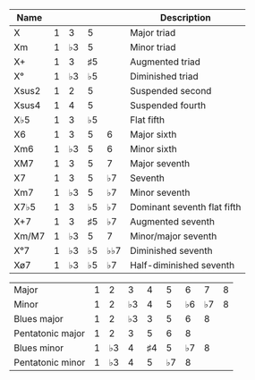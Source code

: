 

| Name |  |  |  |  | Description |
| - | - | - | - | - | - |
| X | 1 | 3 | 5 |  | Major triad |
| Xm | 1 | ♭3 | 5 |  | Minor triad |
| X+ | 1 | 3 | ♯5 |  | Augmented triad |
| Xᵒ | 1 | ♭3 | ♭5 |  | Diminished triad |
| Xsus2 | 1 | 2 | 5 |  | Suspended second |
| Xsus4 | 1 | 4 | 5 |  | Suspended fourth |
| X♭5 | 1 | 3 | ♭5 |  | Flat fifth |
| X6 | 1 | 3 | 5 | 6 | Major sixth |
| Xm6 | 1 | ♭3 | 5 | 6 | Minor sixth |
| XM7 | 1 | 3 | 5 | 7 | Major seventh |
| X7 | 1 | 3 | 5 | ♭7 | Seventh |
| Xm7 | 1 | ♭3 | 5 | ♭7 | Minor seventh |
| X7♭5 | 1 | 3 | ♭5 | ♭7 | Dominant seventh flat fifth |
| X+7 | 1 | 3 | ♯5 | ♭7 | Augmented seventh |
| Xm/M7 | 1 | ♭3 | 5 | 7 | Minor/major seventh |
| Xᵒ7 | 1 | ♭3 | ♭5 | ♭♭7 | Diminished seventh |
| Xø7 | 1 | ♭3 | ♭5 | ♭7 | Half-diminished seventh |


|  |  |  |  |  |  |  |  |  |
| - | - | - | - | - | - | - | - | - |
| Major | 1 | 2 | 3 | 4 | 5 | 6 | 7 | 8 |
| Minor | 1 | 2 | ♭3 | 4 | 5 | ♭6 | ♭7 | 8 |
| Blues major | 1 | 2 | ♭3 | 3 | 5 | 6 | 8 |  |
| Pentatonic major | 1 | 2 | 3 | 5 | 6 | 8 |  |  |
| Blues minor | 1 | ♭3 | 4 | ♯4 | 5 | ♭7 | 8 |  |
| Pentatonic minor | 1 | ♭3 | 4 | 5 | ♭7 | 8 |  |  |
